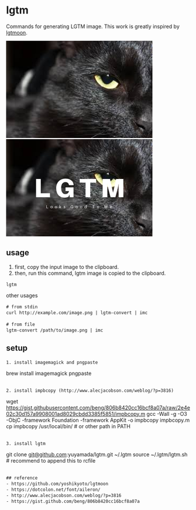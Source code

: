 # lgtm
Commands for generating LGTM image.
This work is greatly inspired by [lgtmoon](https://github.com/yoshikyoto/lgtmoon).

![](sample/cat.png)
![](sample/cat-lgtm.png)

## usage
1. first, copy the input image to the clipboard.
2. then, run this command, lgtm image is copied to the clipboard.
```
lgtm
```
other usages
```
# from stdin
curl http://example.com/image.png | lgtm-convert | imc

# from file
lgtm-convert /path/to/image.png | imc
```

## setup
```
1. install imagemagick and pngpaste
```
brew install imagemagick pngpaste
```

2. install impbcopy (http://www.alecjacobson.com/weblog/?p=3816)
```
wget https://gist.githubusercontent.com/beng/806b8420cc16bcf8a07a/raw/2e4e02c30d157a9908001ad8029cbdd3385f5851/impbcopy.m
gcc -Wall -g -O3 -ObjC -framework Foundation -framework AppKit -o impbcopy impbcopy.m
cp impbcopy /usr/local/bin/  # or other path in PATH
```

3. install lgtm
```
git clone git@github.com:yuyamada/lgtm.git ~/.lgtm
source ~/.lgtm/lgtm.sh  # recommend to append this to rcfile
```

## reference
- https://github.com/yoshikyoto/lgtmoon
- https://dotcolon.net/font/aileron/
- http://www.alecjacobson.com/weblog/?p=3816
- https://gist.github.com/beng/806b8420cc16bcf8a07a
